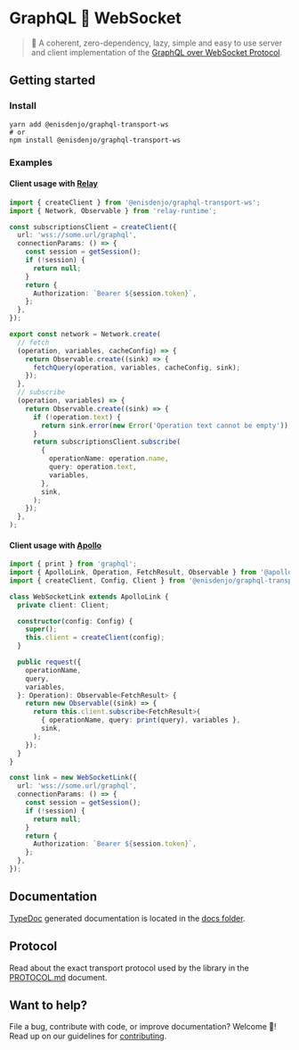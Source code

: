 # GraphQL 🧩 WebSocket

> 🔗 A coherent, zero-dependency, lazy, simple and easy to use server and client implementation of the [GraphQL over WebSocket Protocol](PROTOCOL.md).

## Getting started

### Install

```shell
yarn add @enisdenjo/graphql-transport-ws
# or
npm install @enisdenjo/graphql-transport-ws
```

### Examples

#### Client usage with [Relay](https://relay.dev)

```ts
import { createClient } from '@enisdenjo/graphql-transport-ws';
import { Network, Observable } from 'relay-runtime';

const subscriptionsClient = createClient({
  url: 'wss://some.url/graphql',
  connectionParams: () => {
    const session = getSession();
    if (!session) {
      return null;
    }
    return {
      Authorization: `Bearer ${session.token}`,
    };
  },
});

export const network = Network.create(
  // fetch
  (operation, variables, cacheConfig) => {
    return Observable.create((sink) => {
      fetchQuery(operation, variables, cacheConfig, sink);
    });
  },
  // subscribe
  (operation, variables) => {
    return Observable.create((sink) => {
      if (!operation.text) {
        return sink.error(new Error('Operation text cannot be empty'));
      }
      return subscriptionsClient.subscribe(
        {
          operationName: operation.name,
          query: operation.text,
          variables,
        },
        sink,
      );
    });
  },
);
```

#### Client usage with [Apollo](https://www.apollographql.com)

```typescript
import { print } from 'graphql';
import { ApolloLink, Operation, FetchResult, Observable } from '@apollo/client';
import { createClient, Config, Client } from '@enisdenjo/graphql-transport-ws';

class WebSocketLink extends ApolloLink {
  private client: Client;

  constructor(config: Config) {
    super();
    this.client = createClient(config);
  }

  public request({
    operationName,
    query,
    variables,
  }: Operation): Observable<FetchResult> {
    return new Observable((sink) => {
      return this.client.subscribe<FetchResult>(
        { operationName, query: print(query), variables },
        sink,
      );
    });
  }
}

const link = new WebSocketLink({
  url: 'wss://some.url/graphql',
  connectionParams: () => {
    const session = getSession();
    if (!session) {
      return null;
    }
    return {
      Authorization: `Bearer ${session.token}`,
    };
  },
});
```

## Documentation

[TypeDoc](https://typedoc.org) generated documentation is located in the [docs folder](docs/).

## Protocol

Read about the exact transport protocol used by the library in the [PROTOCOL.md](PROTOCOL.md) document.

## Want to help?

File a bug, contribute with code, or improve documentation? Welcome 👋!
Read up on our guidelines for [contributing](CONTRIBUTING.md).
